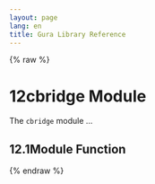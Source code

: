```yaml
---
layout: page
lang: en
title: Gura Library Reference
---
```


{% raw %}
<h1><span class="caption-index-1">12</span><a name="anchor-12"></a>cbridge Module</h1>
<p>
The <code>cbridge</code> module ...
</p>
<h2><span class="caption-index-2">12.1</span><a name="anchor-12-1"></a>Module Function</h2>
<p />

{% endraw %}
